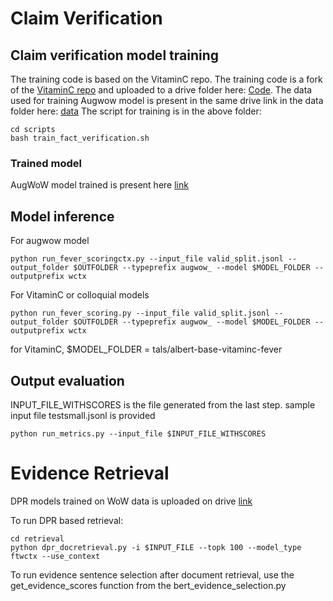 # Claim Verification

## Claim verification model training
The training code is based on the VitaminC repo. The training code is a fork of the [VitaminC repo](https://github.com/TalSchuster/VitaminC) and uploaded to a drive folder here: [Code](https://drive.google.com/drive/folders/1eu0ZDdFH7z4wSG5OZ4rF-HH57K6d2AkV?usp=sharing). The data used for training Augwow model is present in the same drive link in the data folder here: [data](https://drive.google.com/drive/folders/1CSciq9f3ZOvLuNk9m3aDElPVVLjpYfuv?usp=sharing)
The script for training is in the above folder:
```
cd scripts
bash train_fact_verification.sh
```

### Trained model
AugWoW model trained is present here [link](https://drive.google.com/drive/folders/1LCos8WNj01LBYiDVXy8yiGzuhQs0mM3J?usp=sharing)

## Model inference
For augwow model 
```
python run_fever_scoringctx.py --input_file valid_split.jsonl --output_folder $OUTFOLDER --typeprefix augwow_ --model $MODEL_FOLDER --outputprefix wctx
```

For VitaminC or colloquial models
```
python run_fever_scoring.py --input_file valid_split.jsonl --output_folder $OUTFOLDER --typeprefix augwow_ --model $MODEL_FOLDER --outputprefix wctx
```
for VitaminC, $MODEL_FOLDER = tals/albert-base-vitaminc-fever


## Output evaluation
INPUT_FILE_WITHSCORES is the file generated from the last step. sample input file testsmall.jsonl is provided
```
python run_metrics.py --input_file $INPUT_FILE_WITHSCORES
```


# Evidence Retrieval
DPR models trained on WoW data is uploaded on drive [link](https://drive.google.com/drive/folders/1d7U_nenH8iRvRWcAMZh79rhifdox1DfS?usp=sharing)

To run DPR based retrieval:
```
cd retrieval
python dpr_docretrieval.py -i $INPUT_FILE --topk 100 --model_type ftwctx --use_context
```

To run evidence sentence selection after document retrieval, use the get_evidence_scores function from the bert_evidence_selection.py
```